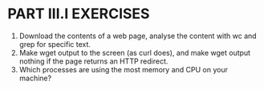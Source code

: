 # PART III.I EXERCISES

1. Download the contents of a web page, analyse the content with wc and grep for specific text.
1. Make wget output to the screen (as curl does), and make wget output nothing if the page returns an HTTP redirect.
1. Which processes are using the most memory and CPU on your machine?
